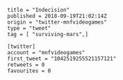 ```
title = "Indecision"
published = 2018-09-19T21:02:14Z
origin = "twitter-mnfvideogames"
type = "tweet"
tag = [ "surviving-mars",]

[twitter]
account = "mnfvideogames"
first_tweet = "1042519255521157121"
retweets = 0
favourites = 0
```

<p class='image'><img src='https://mnf.m17s.net/2018/09/19/DnfFvG1X4AA5NXG.jpg' alt=''></p>

